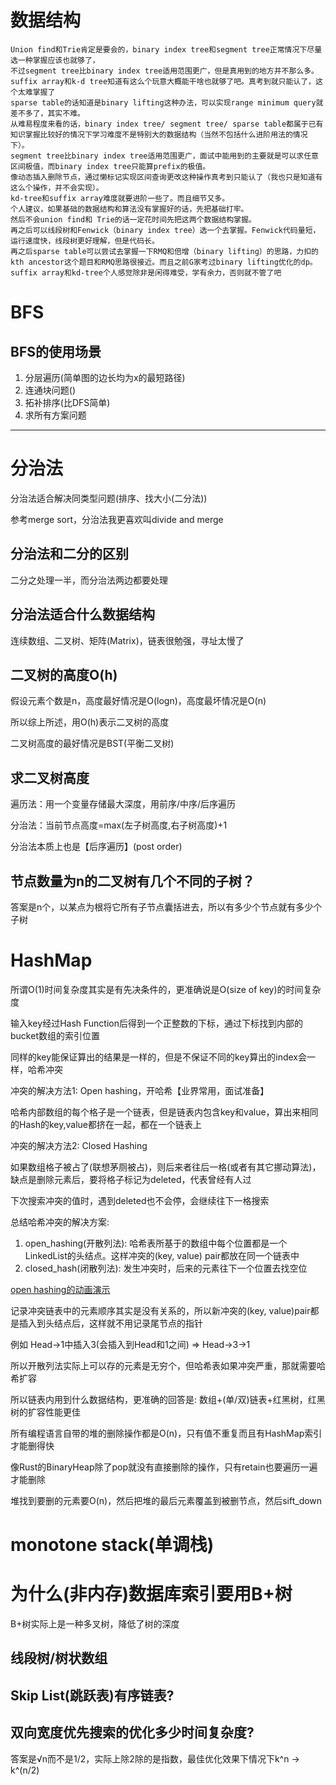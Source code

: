 # 数据结构

```
Union find和Trie肯定是要会的，binary index tree和segment tree正常情况下尽量选一种掌握应该也就够了，
不过segment tree比binary index tree适用范围更广，但是真用到的地方并不那么多。
suffix array和k-d tree知道有这么个玩意大概能干啥也就够了吧。真考到就只能认了，这个太难掌握了
sparse table的话知道是binary lifting这种办法，可以实现range minimum query就差不多了，其实不难。
从难易程度来看的话，binary index tree/ segment tree/ sparse table都属于已有知识掌握比较好的情况下学习难度不是特别大的数据结构（当然不包括什么进阶用法的情况下）。
segment tree比binary index tree适用范围更广，面试中能用到的主要就是可以求任意区间极值，而binary index tree只能算prefix的极值。
像动态插入删除节点，通过懒标记实现区间查询更改这种操作真考到只能认了（我也只是知道有这么个操作，并不会实现）。
kd-tree和suffix array难度就要进阶一些了。而且细节又多。
个人建议，如果基础的数据结构和算法没有掌握好的话，先把基础打牢。
然后不会union find和 Trie的话一定花时间先把这两个数据结构掌握。
再之后可以线段树和Fenwick（binary index tree）选一个去掌握。Fenwick代码量短，运行速度快，线段树更好理解，但是代码长。
再之后sparse table可以尝试去掌握一下RMQ和倍增（binary lifting）的思路，力扣的kth ancestor这个题目和RMQ思路很接近。而且之前G家考过binary lifting优化的dp。
suffix array和kd-tree个人感觉除非是闲得难受，学有余力，否则就不管了吧
```

# BFS

## BFS的使用场景

1. 分层遍历(简单图的边长均为x的最短路径)
2. 连通块问题()
3. 拓补排序(比DFS简单)
4. 求所有方案问题

---

# 分治法

分治法适合解决同类型问题(排序、找大小(二分法))

参考merge sort，分治法我更喜欢叫divide and merge

## 分治法和二分的区别

二分之处理一半，而分治法两边都要处理

## 分治法适合什么数据结构

连续数组、二叉树、矩阵(Matrix)，链表很勉强，寻址太慢了

## 二叉树的高度O(h)

假设元素个数是n，高度最好情况是O(logn)，高度最坏情况是O(n)

所以综上所述，用O(h)表示二叉树的高度

二叉树高度的最好情况是BST(平衡二叉树)

## 求二叉树高度

遍历法：用一个变量存储最大深度，用前序/中序/后序遍历

分治法：当前节点高度=max(左子树高度,右子树高度)+1

分治法本质上也是【后序遍历】(post order)

## 节点数量为n的二叉树有几个不同的子树？

答案是n个，以某点为根将它所有子节点囊括进去，所以有多少个节点就有多少个子树

# HashMap

所谓O(1)时间复杂度其实是有先决条件的，更准确说是O(size of key)的时间复杂度

输入key经过Hash Function后得到一个正整数的下标，通过下标找到内部的bucket数组的索引位置

同样的key能保证算出的结果是一样的，但是不保证不同的key算出的index会一样，哈希冲突

冲突的解决方法1: Open hashing，开哈希【业界常用，面试准备】

哈希内部数组的每个格子是一个链表，但是链表内包含key和value，算出来相同的Hash的key,value都挤在一起，都在一个链表上

冲突的解决方法2: Closed Hashing

如果数组格子被占了(联想茅厕被占)，则后来者往后一格(或者有其它挪动算法)，缺点是删除元素后，要将格子标记为deleted，代表曾经有人过

下次搜索冲突的值时，遇到deleted也不会停，会继续往下一格搜索

总结哈希冲突的解决方案:

1. open_hashing(开散列法): 哈希表所基于的数组中每个位置都是一个LinkedList的头结点。这样冲突的(key, value) pair都放在同一个链表中
2. closed_hash(闭散列法): 发生冲突时，后来的元素往下一个位置去找空位

[open hashing的动画演示](https://cs.usfca.edu/~galles/visualization/OpenHash.html)

记录冲突链表中的元素顺序其实是没有关系的，所以新冲突的(key, value)pair都是插入到头结点后，这样就不用记录尾节点的指针

例如 Head->1中插入3(会插入到Head和1之间)  =>  Head->3->1

所以开散列法实际上可以存的元素是无穷个，但哈希表如果冲突严重，那就需要哈希扩容

所以链表内用到什么数据结构，更准确的回答是: 数组+(单/双)链表+红黑树，红黑树的扩容性能更佳

所有编程语言自带的堆的删除操作都是O(n)，只有值不重复而且有HashMap索引才能删得快

像Rust的BinaryHeap除了pop就没有直接删除的操作，只有retain也要遍历一遍才能删除

堆找到要删的元素要O(n)，然后把堆的最后元素覆盖到被删节点，然后sift_down

# monotone stack(单调栈)

# 为什么(非内存)数据库索引要用B+树

B+树实际上是一种多叉树，降低了树的深度

## 线段树/树状数组

## Skip List(跳跃表)有序链表?

## 双向宽度优先搜索的优化多少时间复杂度?

答案是√n而不是1/2，实际上除2除的是指数，最佳优化效果下情况下k^n -> k^(n/2)